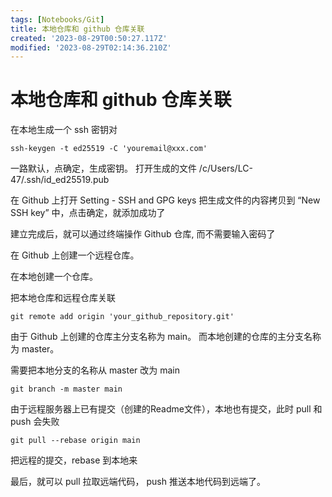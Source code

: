```yaml
---
tags: [Notebooks/Git]
title: 本地仓库和 github 仓库关联
created: '2023-08-29T00:50:27.117Z'
modified: '2023-08-29T02:14:36.210Z'
---
```


# 本地仓库和 github 仓库关联
在本地生成一个 ssh 密钥对
```
ssh-keygen -t ed25519 -C 'youremail@xxx.com'
```
一路默认，点确定，生成密钥。
打开生成的文件 /c/Users/LC-47/.ssh/id_ed25519.pub

在 Github 上打开 Setting - SSH and GPG keys
把生成文件的内容拷贝到 “New SSH key” 中，点击确定，就添加成功了

建立完成后，就可以通过终端操作 Github 仓库, 而不需要输入密码了

在 Github 上创建一个远程仓库。

在本地创建一个仓库。

把本地仓库和远程仓库关联
```
git remote add origin 'your_github_repository.git'
```

由于 Github 上创建的仓库主分支名称为 main。
而本地创建的仓库的主分支名称为 master。

需要把本地分支的名称从 master 改为 main
```
git branch -m master main
```

由于远程服务器上已有提交（创建的Readme文件），本地也有提交，此时 pull 和 push 会失败
```
git pull --rebase origin main
```
把远程的提交，rebase 到本地来

最后，就可以 pull 拉取远端代码， push 推送本地代码到远端了。
